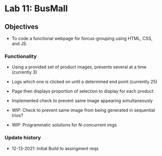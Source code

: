 # Lab 11: BusMall

## Objectives

* To code a functional webpage for forcus-grouping using HTML, CSS, and JS.

### Functionality

* Using a provided set of product images, presents several at a time (currently 3)

* Logs which one is clicked on until a determined end point (currently 25)

* Page then displays proportion of selection to display for each product

* Implemented check to prevent same image appearing simultaneously

* WIP: Check to prevent same image from being generated in sequential trios?

* WIP: Programmatic solutions for N-concurrent imgs

### Update history

* 12-13-2021: Initial Build to assingment reqs
